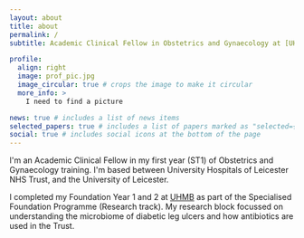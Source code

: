 ```yaml
---
layout: about
title: about
permalink: /
subtitle: Academic Clinical Fellow in Obstetrics and Gynaecology at [UHL](https://www.leicestershospitals.nhs.uk/aboutus/departments-services/gynaecology/) and [University of Leicester]()

profile:
  align: right
  image: prof_pic.jpg
  image_circular: true # crops the image to make it circular
  more_info: >
    I need to find a picture

news: true # includes a list of news items
selected_papers: true # includes a list of papers marked as "selected={true}"
social: true # includes social icons at the bottom of the page
---
```


I'm an Academic Clinical Fellow in my first year (ST1) of Obstetrics and Gynaecology training. I'm based between University Hospitals of Leicester NHS Trust, and the University of Leicester.

I completed my Foundation Year 1 and 2 at [UHMB](https://www.uhmb.nhs.uk/) as part of the Specialised Foundation Programme (Research track). My research block focussed on understanding the microbiome of diabetic leg ulcers and how antibiotics are used in the Trust.
